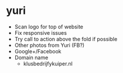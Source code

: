 yuri
====

* Scan logo for top of website
* Fix responsive issues
* Try call to action above the fold if possible
* Other photos from Yuri (FB?)
* Google+/Facebook
* Domain name
	* klusbedrijfykuiper.nl
	